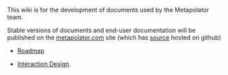 This wiki is for the development of documents used by the Metapolator team. 

Stable versions of documents and end-user documentation will be published on the [metapolator.com](metapolator.com) site (which has [source](https://github.com/metapolator/metapolator/tree/gh-pages) hosted on github)

* [Roadmap](https://github.com/metapolator/metapolator/wiki/roadmap)

* [Interaction Design](https://github.com/metapolator/metapolator/wiki/interaction-design).

